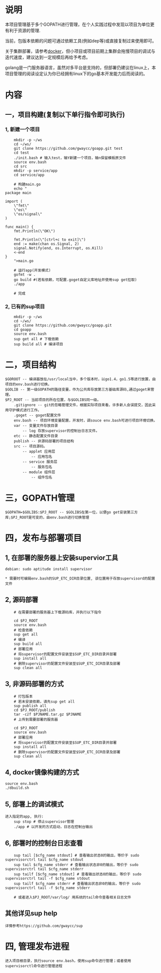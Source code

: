 
# 说明

本项目管理基于多个GOPATH进行管理，在个人实践过程中发现以项目为单位更有利于资源的管理.

当前，包版本依赖的问题可通过依赖工具(例如dep等)或直接复制过来使用即可。

关于集群部署，请参考[docker](https://yeasy.gitbooks.io/docker_practice/content)，但小项目或项目前期上集群会拖慢项目的调试与迭代速度，建议达到一定规模后再给予考虑。

golang是一门服务器语言，虽然对多平台是支持的，但部署仍建议在linux上，本项目管理的阅读设定认为你已经拥有linux下的go基本开发能力后而阅读的。


# 内容

## 一，项目构建(复制以下单行指令即可执行)

### 1, 新建一个项目
``` text
    mkdir -p ~/ws
    cd ~/ws/
    git clone https://github.com/gwaycc/goapp.git test
    cd test
    ./init.bash # 输入test，输Y新建一个项目，输n保留模板原文件
    source env.bash
    cd src
    mkdir -p service/app
    cd service/app

    # 构建main.go
    echo "
package main

import (
	\"fmt\"
	\"os\"
	\"os/signal\"
)

func main() {
	fmt.Println(\"OK\")

	fmt.Println(\"[ctrl+c to exit]\")
	end := make(chan os.Signal, 2)
	signal.Notify(end, os.Interrupt, os.Kill)
	<-end
}
    ">main.go

    # 运行app(开发模式)
    gofmt -w .
    go build #(若有依赖，可配置.goget自定义库地址并使用sup get拉取)
    ./app

    # 完成
```

### 2, 已有的sup项目
``` text
    mkdir -p ~/ws
    cd ~/ws/
    git clone https://github.com/gwaycc/goapp.git
    cd goapp
    source env.bash
    sup get all # 下载依赖
    sup build all # 编译项目
```
    
# 二，项目结构
``` text
$GOROOT -- 编译器放在/usr/local当中，多个版本时，以go1.4，go1.5等进行放置，由项目的env.bash进行切换。
$GOLIB -- 第一级GOPATH的路径变量，作为公共库存放第三方基础库源码,通过goget来管理。
$PJ_ROOT -- 当前项目的所在位置，与$GOLIBS同一级。
    .gitignore -- git的忽略管理文件，根据实际项目来看，许多新人会误提交，因此采用守护模式进行工作。
    .goget -- goget配置文件
    env.bash -- 项目环境变量配置，开发时，调souce env.bash可进行项目环境切换。
    var -- 变量文件存放目录
        -- log 存放supervisor的控制台日志文件。
    etc -- 静态配置文件目录
    publish -- 非源码部署的项目结构
    src -- 项目源码。
        -- applet 应用层
            -- 应用包名
        -- service 服务层
            -- 服务包名
        -- module 组件层
            -- 组件包名
```

# 三，GOPATH管理
```text
$GOPATH=$GOLIBS:$PJ_ROOT -- $GOLIBS在第一位，以便go get安装第三方库;$PJ_ROOT是可变的，由env.bash进行切换管理
```

# 四，发布与部署项目
## 1, 在部署的服务器上安装supervior工具
``` text
debian: sudo aptitude install supervisor

* 需要时可编辑env.bash的SUP_ETC_DIR目录位置, 该位置用于存放supervisord的配置文件

```
## 2, 源码部署
```text
    # 在需要部署的服务器上下载源码库，并执行以下指令
    
    cd $PJ_ROOT
    source env.bash
    # 检查依赖
    sup get all
    # 编译
    sup build all
    # 部署应用
    # 将supervisor的配置文件安装至$SUP_ETC_DIR目录并部署
    sup install all
    # 删除supervisor的配置文件安装至$SUP_ETC_DIR目录及部署
    sup clean all
```

## 3, 非源码部署的方式
```text
    # 打包版本
    # 若未安装依赖，请先sup get all
    sup publish all
    cd $PJ_ROOT/publish
    tar -czf $PJNAME.tar.gz $PJNAME
    # 上传到需要部署的服务器

    cd $PJ_ROOT
    source env.bash
    # 部署应用
    # 将supervisor的配置文件安装至$SUP_ETC_DIR目录并部署
    sup install all
    # 删除supervisor的配置文件安装至$SUP_ETC_DIR目录及部署
    sup clean all
```

## 4, docker镜像构建的方式
```text
source env.bash
./dbuild.sh
```

## 5, 部署上的调试模式
```text
进入指定的app, 执行:
    sup stop # 停止supervisor管理
    ./app # 以开发的方式启动，日志在控制台输出
```

## 6, 部署时的控制台日志查看
```text
    sup tail [$cfg_name stdout] # 查看输出状态0的输出，等价于 sudo supervisorctrl tail $cfg_name stdout
    sup tail $cfg_name stderr # 查看输出状态非0的输出，等价于 sudo supervisorctrl tail $cfg_name stderr
    sup tailf [$cfg_name stdout] # 查看输出状态0的输出，等价于 sudo supervisorctrl tail -f $cfg_name stdout
    sup tailf $cfg_name stderr # 查看输出状态非0的输出，等价于 sudo supervisorctrl tail -f $cfg_name stderr

    # 或者进入$PJ_ROOT/var/log/ 用系统的tail命令查看相关日志文件
```


## 其他详见sup help
```text
详情参考https://github.com/gwaycc/sup
```

# 四, 管理发布进程
```text
进入项目根目录，执行source env.bash，使用sup命令进行管理；或者使用supervisorctl命令进行管理进程
```

